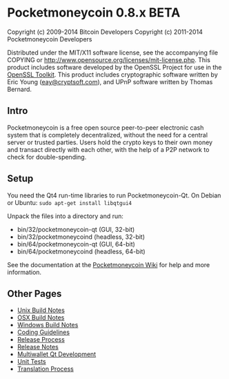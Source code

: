 Pocketmoneycoin 0.8.x BETA
====================

Copyright (c) 2009-2014 Bitcoin Developers
Copyright (c) 2011-2014 Pocketmoneycoin Developers

Distributed under the MIT/X11 software license, see the accompanying
file COPYING or http://www.opensource.org/licenses/mit-license.php.
This product includes software developed by the OpenSSL Project for use in the [OpenSSL Toolkit](http://www.openssl.org/). This product includes
cryptographic software written by Eric Young ([eay@cryptsoft.com](mailto:eay@cryptsoft.com)), and UPnP software written by Thomas Bernard.


Intro
---------------------
Pocketmoneycoin is a free open source peer-to-peer electronic cash system that is
completely decentralized, without the need for a central server or trusted
parties.  Users hold the crypto keys to their own money and transact directly
with each other, with the help of a P2P network to check for double-spending.


Setup
---------------------
You need the Qt4 run-time libraries to run Pocketmoneycoin-Qt. On Debian or Ubuntu:
	`sudo apt-get install libqtgui4`

Unpack the files into a directory and run:

- bin/32/pocketmoneycoin-qt (GUI, 32-bit)
- bin/32/pocketmoneycoind (headless, 32-bit)
- bin/64/pocketmoneycoin-qt (GUI, 64-bit)
- bin/64/pocketmoneycoind (headless, 64-bit)

See the documentation at the [Pocketmoneycoin Wiki](http://pocketmoneycoin.info)
for help and more information.


Other Pages
---------------------
- [Unix Build Notes](build-unix.md)
- [OSX Build Notes](build-osx.md)
- [Windows Build Notes](build-msw.md)
- [Coding Guidelines](coding.md)
- [Release Process](release-process.md)
- [Release Notes](release-notes.md)
- [Multiwallet Qt Development](multiwallet-qt.md)
- [Unit Tests](unit-tests.md)
- [Translation Process](translation_process.md)
